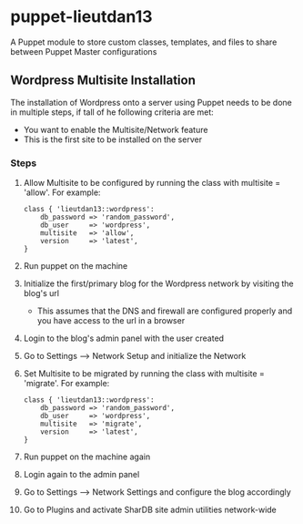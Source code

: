 puppet-lieutdan13
=================

A Puppet module to store custom classes, templates, and files to share between Puppet Master configurations


## Wordpress Multisite Installation
The installation of Wordpress onto a server using Puppet needs to be done in multiple steps, if tall of he following criteria are met:
* You want to enable the Multisite/Network feature
* This is the first site to be installed on the server

### Steps
1. Allow Multisite to be configured by running the class with multisite =  'allow'. For example:

    ```Puppet
    class { 'lieutdan13::wordpress':
        db_password => 'random_password',
        db_user     => 'wordpress',
        multisite   => 'allow',
        version     => 'latest',
    }
    ```
    
2. Run puppet on the machine
3. Initialize the first/primary blog for the Wordpress network by visiting the blog's url
   * This assumes that the DNS and firewall are configured properly and you have access to the url in a browser
4. Login to the blog's admin panel with the user created
5. Go to Settings --> Network Setup and initialize the Network
6. Set Multisite to be migrated by running the class with multisite =  'migrate'. For example:

    ```Puppet
    class { 'lieutdan13::wordpress':
        db_password => 'random_password',
        db_user     => 'wordpress',
        multisite   => 'migrate',
        version     => 'latest',
    }
    ```

7. Run puppet on the machine again
8. Login again to the admin panel
9. Go to Settings --> Network Settings and configure the blog accordingly
10. Go to Plugins and activate SharDB site admin utilities network-wide
